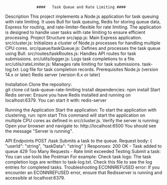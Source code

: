                  ####   Task Queue and Rate Limiting ####
Description
This project implements a Node.js application for task queuing with rate limiting. It uses Bull for task queuing, Redis for storing queue data, Express for routing, and rate-limiter-flexible for rate limiting. The application is designed to handle user tasks with rate limiting to ensure efficient processing.
Project Structure
src/app.js: Main Express application.
src/cluster.js: Initializes a cluster of Node.js processes for handling multiple CPU cores.
src/queue/taskQueue.js: Defines and processes the task queue using Bull.
src/routes/taskRoutes.js: Handles API routes for task submissions.
src/utils/logger.js: Logs task completions to a file.
src/utils/rateLimiter.js: Manages rate limiting for task submissions.
task-log.txt: Log file for task completion records.
Prerequisites
Node.js (version 14.x or later)
Redis server (version 6.x or later)

Installation
Clone the repository:    
 git clone <repository-url>
cd task-queue-rate-limiting
Install dependencies:
npm install
Start Redis server:
Ensure you have Redis installed and running on localhost:6379. You can start it with:
redis-server



Running the Application
Start the application:
   To start the application with clustering, run: npm start
   This command will start the application on multiple CPU cores as defined in src/cluster.js.
Verify the server is running:
Open your browser and navigate to:  http://localhost:6500
         You should see the message "Server is running".


API Endpoints
 POST /task
Submits a task to the queue.
Request body:
{
"userId": "string", 
"taskData": "string"
}
       Responses:
200 OK - Task added to queue
429 Too Many Requests - Rate limit exceeded
Testing
Submit a task:
         You can use tools like Postman  For example:
Check task logs:
           The task completion logs are written to task-log.txt. Check this file to see
            the log entries for completed tasks.
Troubleshooting
ECONNREFUSED error:
If you encounter an ECONNREFUSED error, ensure that Redisserver is running and accessible at localhost:6379.

